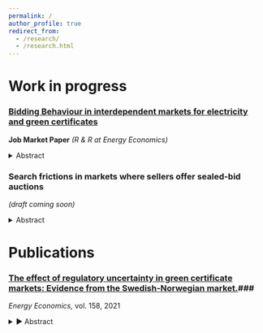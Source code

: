 ```yaml
---
permalink: /
author_profile: true
redirect_from: 
  - /research/
  - /research.html 
---
```


# Work in progress

### <a href='https://drive.google.com/file/d/1FZnEn2RpFCZptss8Le-9Uh9JIzkHAm2k/view?usp=drive_link' target='_blank'>Bidding Behaviour in interdependent markets for electricity and green certificates</a> ###
**Job Market Paper** *(R & R at Energy Economics)*

<details>
  <summary> Abstract </summary> 

 <small>Market-based climate policies have received increased attention, making it important to understand how such politically created markets affect competition in the electricity market. This paper focuses on the green certificate policy which financially supports producers of renewably sourced electricity by means of tradable certificates, and develops a simple duopoly model that incorporates both the electricity and the green certificate markets in an auction-based setting. The results suggest that, in case the subsidised technology has a higher expected marginal cost than the conventional technology, the policy can improve competition and efficiency in the electricity market. Conversely, if producers are ex-ante symmetric in their marginal costs, the advantage the policy creates enables the subsidised producer to bid higher at given cost as the probability of winning the electricity auction increases. This is harmful for competition and results in high consumer prices of electricity.</small>

</details>

### Search frictions in markets where sellers offer sealed-bid auctions ###  
*(draft coming soon)*
<details>
  <summary> Abstract </summary> 

 <small>Despite empirical evidence of price dispersion, there is limited research on the role of search frictions in competing auction markets. This paper incorporates search into a stylised model where two sellers post auctions to sell a homogeneous good. Buyers are aware of the location of one of the sellers and can choose to engage in costly search to locate the other before the auctions take place. I find that such friction leads to price dispersion because only buyers with valuations above a certain threshold are willing to engage in costly search. A simulation study also shows that those that search and win the 'low-visibility' auction are better off than the non-searchers that win the 'high-visibility' auction. However, on aggregate, when including those for which search does not pay off ex-post (i.e, they lose the auction), searching buyers are the losers. This demonstrates the welfare losses associated with search frictions in sealed-bid auction markets. Furthermore, due to buyers inability to coordinate their search decisions, the only equilibrium involves buyers above the threshold randomising between auctions, which makes an inefficient market outcome probable.</small>

</details>

# Publications 
### <a href='https://www.sciencedirect.com/science/article/pii/S0301421521004535?via%3Dihub' target='_blank'>The effect of regulatory uncertainty in green certificate markets: Evidence from the Swedish-Norwegian market.</a>###
*Energy Economics,* vol. 158, 2021

<details>
  <summary>▶ Abstract </summary> 

<small>European Commission favours market-based support policies, such as markets for tradable green certificates, to promote renewable energy. Meanwhile, these instruments have received critique for exposing investors to large price risk as the level of support is determined by the market price of certificates. Using a two-step procedure, this study builds upon the work of Fagiani and Hakvoort (2014) by firstly examining how regulatory interventions in the Swedish-Norwegian certificate market affect price volatility, focusing particularly on the period after Norway joined in 2012. The results show that interventions in the market exacerbate price risk by resulting in regimes of increased volatility. They indicate that, contrary to policymakers expectation, prices did not stabilise after the market integration with Norway. Employing a real options approach, the study further proceeds to demonstrate that price risk increases the threshold for immediate development of Swedish wind power projects; a one standard deviation increase in certificate price volatility is estimated to reduce the probability of project development by 12%. These findings illustrate that regulatory uncertainty in terms of high price volatility disrupts the investment climate in certificate markets, ultimately affecting cost-effectiveness of such policy.</small>

</details>